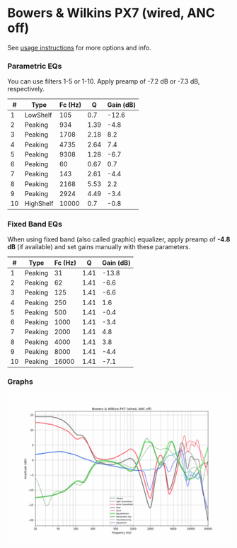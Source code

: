 # Bowers & Wilkins PX7 (wired, ANC off)
See [usage instructions](https://github.com/jaakkopasanen/AutoEq#usage) for more options and info.

### Parametric EQs
You can use filters 1-5 or 1-10. Apply preamp of -7.2 dB or -7.3 dB, respectively.

|   # | Type      |   Fc (Hz) |    Q |   Gain (dB) |
|-----|-----------|-----------|------|-------------|
|   1 | LowShelf  |       105 | 0.7  |       -12.6 |
|   2 | Peaking   |       934 | 1.39 |        -4.8 |
|   3 | Peaking   |      1708 | 2.18 |         8.2 |
|   4 | Peaking   |      4735 | 2.64 |         7.4 |
|   5 | Peaking   |      9308 | 1.28 |        -6.7 |
|   6 | Peaking   |        60 | 0.67 |         0.7 |
|   7 | Peaking   |       143 | 2.61 |        -4.4 |
|   8 | Peaking   |      2168 | 5.53 |         2.2 |
|   9 | Peaking   |      2924 | 4.49 |        -3.4 |
|  10 | HighShelf |     10000 | 0.7  |        -0.8 |

### Fixed Band EQs
When using fixed band (also called graphic) equalizer, apply preamp of **-4.8 dB** (if available) and set gains manually with these parameters.

|   # | Type    |   Fc (Hz) |    Q |   Gain (dB) |
|-----|---------|-----------|------|-------------|
|   1 | Peaking |        31 | 1.41 |       -13.8 |
|   2 | Peaking |        62 | 1.41 |        -6.6 |
|   3 | Peaking |       125 | 1.41 |        -6.6 |
|   4 | Peaking |       250 | 1.41 |         1.6 |
|   5 | Peaking |       500 | 1.41 |        -0.4 |
|   6 | Peaking |      1000 | 1.41 |        -3.4 |
|   7 | Peaking |      2000 | 1.41 |         4.8 |
|   8 | Peaking |      4000 | 1.41 |         3.8 |
|   9 | Peaking |      8000 | 1.41 |        -4.4 |
|  10 | Peaking |     16000 | 1.41 |        -7.1 |

### Graphs
![](./Bowers%20&%20Wilkins%20PX7%20(wired,%20ANC%20off).png)
